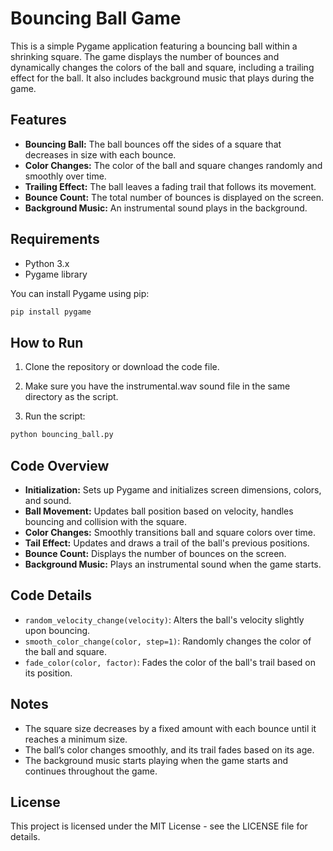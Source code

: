 # Bouncing Ball Game

This is a simple Pygame application featuring a bouncing ball within a shrinking square. The game displays the number of bounces and dynamically changes the colors of the ball and square, including a trailing effect for the ball. It also includes background music that plays during the game.

## Features

- **Bouncing Ball:** The ball bounces off the sides of a square that decreases in size with each bounce.
- **Color Changes:** The color of the ball and square changes randomly and smoothly over time.
- **Trailing Effect:** The ball leaves a fading trail that follows its movement.
- **Bounce Count:** The total number of bounces is displayed on the screen.
- **Background Music:** An instrumental sound plays in the background.

## Requirements

- Python 3.x
- Pygame library

You can install Pygame using pip:

```bash
pip install pygame
```

## How to Run
1. Clone the repository or download the code file.

2. Make sure you have the instrumental.wav sound file in the same directory as the script.

3. Run the script:

```bash
python bouncing_ball.py
```

## Code Overview
- **Initialization:** Sets up Pygame and initializes screen dimensions, colors, and sound.
- **Ball Movement:** Updates ball position based on velocity, handles bouncing and collision with the square.
- **Color Changes:** Smoothly transitions ball and square colors over time.
- **Tail Effect:** Updates and draws a trail of the ball's previous positions.
- **Bounce Count:** Displays the number of bounces on the screen.
- **Background Music:** Plays an instrumental sound when the game starts.


## Code Details
- `random_velocity_change(velocity)`: Alters the ball's velocity slightly upon bouncing.
- `smooth_color_change(color, step=1)`: Randomly changes the color of the ball and square.
- `fade_color(color, factor)`: Fades the color of the ball's trail based on its position.

## Notes
- The square size decreases by a fixed amount with each bounce until it reaches a minimum size.
- The ball’s color changes smoothly, and its trail fades based on its age.
- The background music starts playing when the game starts and continues throughout the game.

## License
This project is licensed under the MIT License - see the LICENSE file for details.

